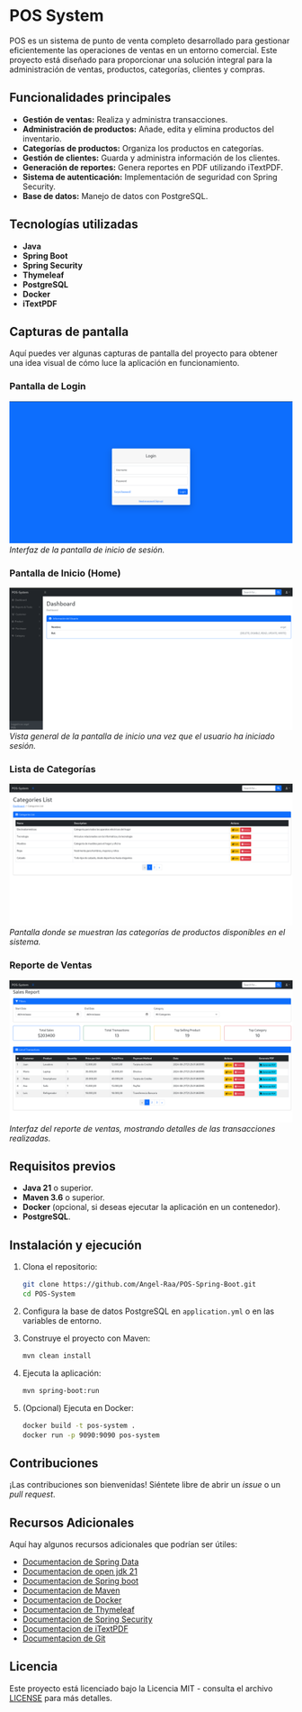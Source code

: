 # POS System

POS es un sistema de punto de venta completo desarrollado para gestionar eficientemente las operaciones de ventas en un entorno comercial. Este proyecto está diseñado para proporcionar una solución integral para la administración de ventas, productos, categorías, clientes y compras.

## Funcionalidades principales

- **Gestión de ventas:** Realiza y administra transacciones.
- **Administración de productos:** Añade, edita y elimina productos del inventario.
- **Categorías de productos:** Organiza los productos en categorías.
- **Gestión de clientes:** Guarda y administra información de los clientes.
- **Generación de reportes:** Genera reportes en PDF utilizando iTextPDF.
- **Sistema de autenticación:** Implementación de seguridad con Spring Security.
- **Base de datos:** Manejo de datos con PostgreSQL.

## Tecnologías utilizadas

- **Java** 
- **Spring Boot**
- **Spring Security** 
- **Thymeleaf** 
- **PostgreSQL** 
- **Docker** 
- **iTextPDF**

## Capturas de pantalla

Aquí puedes ver algunas capturas de pantalla del proyecto para obtener una idea visual de cómo luce la aplicación en funcionamiento.

### Pantalla de Login
![Pantalla de Login](https://github.com/Angel-Raa/POS-Spring-Boot/blob/main/src/main/resources/static/img/login.png)
*Interfaz de la pantalla de inicio de sesión.*

### Pantalla de Inicio (Home)
![Pantalla de Inicio](https://github.com/Angel-Raa/POS-Spring-Boot/blob/main/src/main/resources/static/img/home.png)
*Vista general de la pantalla de inicio una vez que el usuario ha iniciado sesión.*

### Lista de Categorías
![Lista de Categorías](https://github.com/Angel-Raa/POS-Spring-Boot/blob/main/src/main/resources/static/img/list.png)
*Pantalla donde se muestran las categorías de productos disponibles en el sistema.*

### Reporte de Ventas
![Reporte de Ventas](https://github.com/Angel-Raa/POS-Spring-Boot/blob/main/src/main/resources/static/img/report.png)
*Interfaz del reporte de ventas, mostrando detalles de las transacciones realizadas.*


## Requisitos previos

- **Java 21** o superior.
- **Maven 3.6** o superior.
- **Docker** (opcional, si deseas ejecutar la aplicación en un contenedor).
- **PostgreSQL**.

## Instalación y ejecución

1. Clona el repositorio:
    ```bash
    git clone https://github.com/Angel-Raa/POS-Spring-Boot.git
    cd POS-System
    ```

2. Configura la base de datos PostgreSQL en `application.yml` o en las variables de entorno.

3. Construye el proyecto con Maven:
    ```bash
    mvn clean install
    ```

4. Ejecuta la aplicación:
    ```bash
    mvn spring-boot:run
    ```

5. (Opcional) Ejecuta en Docker:
    ```bash
    docker build -t pos-system .
    docker run -p 9090:9090 pos-system
    ```

## Contribuciones

¡Las contribuciones son bienvenidas! Siéntete libre de abrir un _issue_ o un _pull request_.

## Recursos Adicionales

Aquí hay algunos recursos adicionales que podrían ser útiles:
- [Documentacion de Spring Data](https://spring.io/projects/spring-data)
- [Documentacion de open jdk 21](https://docs.oracle.com/en/java/javase/21/)
- [Documentacion de Spring boot](https://docs.spring.io/spring-boot/docs/current/reference/htmlsingle/)
- [Documentacion de Maven](https://maven.apache.org/guides/getting-started/)
- [Documentacion de Docker](https://docs.docker.com/)
- [Documentacion de Thymeleaf](https://www.thymeleaf.org/documentation.html)
- [Documentacion de Spring Security](https://docs.spring.io/spring-security/reference/index.html)
- [Documentacion de iTextPDF](https://itextpdf.com/resources/api-documentation)
- [Documentacion de Git](https://git-scm.com/doc)


## Licencia

Este proyecto está licenciado bajo la Licencia MIT - consulta el archivo [LICENSE](LICENSE) para más detalles.
